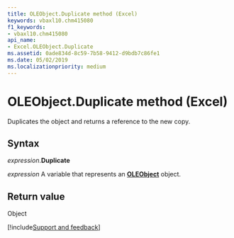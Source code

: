 ```yaml
---
title: OLEObject.Duplicate method (Excel)
keywords: vbaxl10.chm415080
f1_keywords:
- vbaxl10.chm415080
api_name:
- Excel.OLEObject.Duplicate
ms.assetid: 0ade834d-8c59-7b58-9412-d9bdb7c86fe1
ms.date: 05/02/2019
ms.localizationpriority: medium
---
```



# OLEObject.Duplicate method (Excel)

Duplicates the object and returns a reference to the new copy.


## Syntax

_expression_.**Duplicate**

_expression_ A variable that represents an **[OLEObject](Excel.OLEObject.md)** object.


## Return value

Object




[!include[Support and feedback](~/includes/feedback-boilerplate.md)]